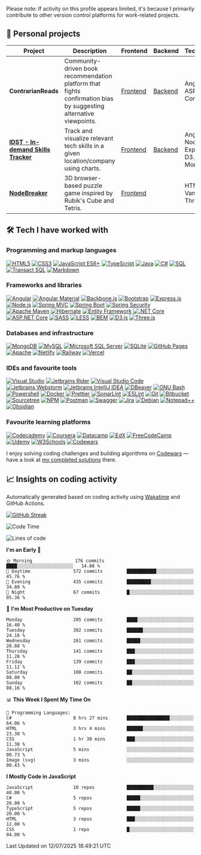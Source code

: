 <!-- badge icons from simpleicons.org -->
Please note: If activity on this profile appears limited, it's because I primarily contribute to other version control platforms for work-related projects.

## 🚀 Personal projects

<table>
  <thead>
    <tr>
      <th>Project</th>
      <th>Description</th>
      <th>Frontend</th>
      <th>Backend</th>
      <th>Technologies</th>
    </tr>
  </thead>
  <tbody>
    <tr>
      <td><strong>ContrarianReads</strong></td>
      <td>Community-driven book recommendation platform that fights confirmation bias by suggesting alternative viewpoints.</td>
      <td><a href="https://github.com/dividedby-0/contrarian-reads-frontend">Frontend</a></td>
      <td><a href="https://github.com/dividedby-0/contrarian-reads-backend">Backend</a></td>
      <td>Angular, ASP.NET Core, MSSQL</td>
    </tr>
    <tr>
      <td><strong><a href="https://vermillion-khapse-9e6bb3.netlify.app/">IDST - In-demand Skills Tracker</a></strong></td>
      <td>Track and visualize relevant tech skills in a given location/company using charts.</td>
      <td><a href="https://github.com/dividedby-0/in-demand-skills-tracker-frontend">Frontend</a></td>
      <td><a href="https://github.com/dividedby-0/in-demand-skills-tracker-backend">Backend</a></td>
      <td>Angular, Node.js, Express, D3.js, MongoDB</td>
    </tr>
    <tr>
      <td><strong><a href="https://sage-snickerdoodle-468d70.netlify.app/">NodeBreaker</a></strong></td>
      <td>3D browser-based puzzle game inspired by Rubik's Cube and Tetris.</td>
      <td><a href="https://github.com/dividedby-0/game-nodebreaker">Frontend</a></td>
      <td></td>
      <td>HTML, CSS, Vanilla JS, Three.js</td>
    </tr>
  </tbody>
</table>

## 🛠️ Tech I have worked with

### Programming and markup languages
<p>
    <a href="#"><img alt="HTML5" src="https://img.shields.io/badge/HTML5-E34F26.svg?style=for-the-badge&logo=HTML5&logoColor=white"></a>
    <a href="#"><img alt="CSS3" src="https://img.shields.io/badge/CSS3-1572B6.svg?style=for-the-badge&logo=CSS3&logoColor=white"></a>
    <a href="#"><img alt="JavaScript ES6+" src="https://img.shields.io/badge/JavaScript%20ES6+-F7DF1E.svg?style=for-the-badge&logo=JavaScript&logoColor=black"></a>
    <a href="#"><img alt="TypeScript" src="https://img.shields.io/badge/TypeScript-3178C6.svg?style=for-the-badge&logo=TypeScript&logoColor=white"></a>
    <a href="#"><img alt="Java" src="https://img.shields.io/badge/java-%23ED8B00.svg?style=for-the-badge&logo=coffeescript&logoColor=white"></a>
    <a href="#"><img alt="C#" src="https://img.shields.io/badge/C%20Sharp-239120.svg?style=for-the-badge&logo=sharp&logoColor=white"></a>
    <a href="#"><img alt="SQL" src="https://img.shields.io/badge/SQL-33afff.svg?style=for-the-badge&logo=mysql&logoColor=white"></a>
    <a href="#"><img alt="Transact SQL" src="https://img.shields.io/badge/T&ndash;SQL-33afff.svg?style=for-the-badge&logo=mysql&logoColor=white"></a>
    <a href="#"><img alt="Markdown" src="https://img.shields.io/badge/Markdown-000000.svg?style=for-the-badge&logo=Markdown&logoColor=white"></a>
</p>

### Frameworks and libraries
<p>
    <a href="#"><img alt="Angular" src="https://img.shields.io/badge/Angular-DD0031.svg?style=for-the-badge&logo=Angular&logoColor=white"></a>
    <a href="#"><img alt="Angular Material" src="https://img.shields.io/badge/Angular%20Material-DD0031.svg?style=for-the-badge&logo=Angular&logoColor=white"></a>
    <a href="#"><img alt="Backbone.js" src="https://img.shields.io/badge/backbone%20js-0071B5?style=for-the-badge&logo=backbone.js&logoColor=white"></a>
    <a href="#"><img alt="Bootstrap" src="https://img.shields.io/badge/Bootstrap-7952B3.svg?style=for-the-badge&logo=Bootstrap&logoColor=white"></a>
    <a href="#"><img alt="Express.js" src="https://img.shields.io/badge/Express-000000.svg?style=for-the-badge&logo=Express&logoColor=white"></a>
    <a href="#"><img alt="Node.js" src="https://img.shields.io/badge/Node.js-339933.svg?style=for-the-badge&logo=nodedotjs&logoColor=white"></a>
    <a href="#"><img alt="Spring MVC" src="https://img.shields.io/badge/Spring%20MVC-6DB33F.svg?style=for-the-badge&logo=Spring&logoColor=white"></a>
    <a href="#"><img alt="Spring Boot" src="https://img.shields.io/badge/Spring%20Boot-6DB33F.svg?style=for-the-badge&logo=Spring-Boot&logoColor=white"></a>
    <a href="#"><img alt="Spring Security" src="https://img.shields.io/badge/Spring%20Security-6DB33F.svg?style=for-the-badge&logo=Spring-Security&logoColor=white"></a>
    <a href="#"><img alt="Apache Maven" src="https://img.shields.io/badge/Apache%20Maven-C71A36.svg?style=for-the-badge&logo=Apache-Maven&logoColor=white"></a>
    <a href="#"><img alt="Hibernate" src="https://img.shields.io/badge/Hibernate-59666C.svg?style=for-the-badge&logo=Hibernate&logoColor=white"></a>
    <a href="#"><img alt="Entity Framework" src="https://img.shields.io/badge/Entity%20Framework-59666C.svg?style=for-the-badge&logo=dotnet&logoColor=white"></a>
    <a href="#"><img alt=".NET Core" src="https://img.shields.io/badge/.NET%20Core-512BD4.svg?style=for-the-badge&logo=dotnet&logoColor=white"></a>
    <a href="#"><img alt="ASP.NET Core" src="https://img.shields.io/badge/ASP.NET%20Core-512BD4.svg?style=for-the-badge&logo=dotnet&logoColor=white"></a>
    <a href="#"><img alt="SASS" src="https://img.shields.io/badge/Sass-CC6699.svg?style=for-the-badge&logo=Sass&logoColor=white"></a>
    <a href="#"><img alt="LESS" src="https://img.shields.io/badge/LESS-1D365D.svg?style=for-the-badge&logo=less&logoColor=white"></a>
    <a href="#"><img alt="BEM" src="https://img.shields.io/badge/BEM-000000.svg?style=for-the-badge&logo=BEM&logoColor=white"></a>
    <a href="#"><img alt="D3.js" src="https://img.shields.io/badge/D3.js-F9A03C.svg?style=for-the-badge&logo=d3dotjs&logoColor=white"></a>
    <a href="#"><img alt="Three.js" src="https://img.shields.io/badge/threejs-black?style=for-the-badge&logo=three.js&logoColor=white"></a>
</p>

### Databases and infrastructure
<p>
    <a href="#"><img alt="MongoDB" src ="https://img.shields.io/badge/MongoDB-47A248.svg?style=for-the-badge&logo=MongoDB&logoColor=white"></a>
    <a href="#"><img alt="MySQL" src="https://img.shields.io/badge/MySQL-4479A1.svg?style=for-the-badge&logo=MySQL&logoColor=white"></a>
    <a href="#"><img alt="Microsoft SQL Server" src="https://img.shields.io/badge/Microsoft%20SQL%20Server-CC2927.svg?style=for-the-badge&logo=mysql&logoColor=white"></a>
    <a href="#"><img alt="SQLite" src ="https://img.shields.io/badge/SQLite-003B57.svg?style=for-the-badge&logo=SQLite&logoColor=white"></a>
    <a href="#"><img alt="GitHub Pages" src="https://img.shields.io/badge/GitHub%20Pages-222222.svg?style=for-the-badge&logo=GitHub-Pages&logoColor=white"></a>
    <a href="#"><img alt="Apache" src ="https://img.shields.io/badge/Apache-D22128.svg?style=for-the-badge&logo=Apache&logoColor=white"></a>
    <a href="#"><img alt="Netlify" src ="https://img.shields.io/badge/netlify-%23000000.svg?style=for-the-badge&logo=netlify&logoColor=#00C7B7"></a>
    <a href="#"><img alt="Railway" src ="https://img.shields.io/badge/Railway-131415?style=for-the-badge&logo=railway&logoColor=white"></a>
    <a href="#"><img alt="Vercel" src ="https://img.shields.io/badge/Vercel-000000?style=for-the-badge&logo=vercel&logoColor=white"></a>
</p>

### IDEs and favourite tools
<p>
    <a href="#"><img alt="Visual Studio" src="https://img.shields.io/badge/Visual%20Studio-7151a8.svg?style=for-the-badge&logo=vscodium&logoColor=white"></a>
    <a href="#"><img alt="Jetbrains Rider" src="https://img.shields.io/badge/Rider-000000.svg?style=for-the-badge&logo=Rider&logoColor=white&color=black&labelColor=crimson"></a>
    <a href="#"><img alt="Visual Studio Code" src="https://img.shields.io/badge/Visual%20Studio%20Code-007ACC.svg?style=for-the-badge&logo=vscodium&logoColor=white"></a>
    <a href="#"><img alt="Jetbrains Webstorm" src="https://img.shields.io/badge/WebStorm-000000.svg?style=for-the-badge&logo=WebStorm&logoColor=white"></a>
    <a href="#"><img alt="Jetbrains IntelliJ IDEA" src="https://img.shields.io/badge/IntelliJ%20IDEA-000000.svg?style=for-the-badge&logo=IntelliJ-IDEA&logoColor=white"></a>
    <a href="#"><img alt="DBeaver" src="https://img.shields.io/badge/dbeaver-382923?style=for-the-badge&logo=dbeaver&logoColor=white"></a>
    <a href="#"><img alt="GNU Bash" src="https://img.shields.io/badge/GNU%20Bash-4EAA25.svg?style=for-the-badge&logo=GNU-Bash&logoColor=white"></a>
    <a href="#"><img alt="Powershell" src="https://img.shields.io/badge/PowerShell-%235391FE.svg?style=for-the-badge&logo=powershell&logoColor=white"></a>
    <a href="#"><img alt="Docker" src="https://img.shields.io/badge/Docker-2496ED.svg?style=for-the-badge&logo=Docker&logoColor=white"></a>
    <a href="#"><img alt="Prettier" src="https://img.shields.io/badge/Prettier-F7B93E.svg?style=for-the-badge&logo=Prettier&logoColor=white"></a>
    <a href="#"><img alt="SonarLint" src="https://img.shields.io/badge/SonarLint-CB2029.svg?style=for-the-badge&logo=SonarLint&logoColor=white"></a>
    <a href="#"><img alt="ESLint" src="https://img.shields.io/badge/ESLint-4B32C3.svg?style=for-the-badge&logo=ESLint&logoColor=white"></a>
    <a href="#"><img alt="Git" src="https://img.shields.io/badge/Git-F05032.svg?style=for-the-badge&logo=Git&logoColor=white"></a>
    <a href="#"><img alt="Bitbucket" src="https://img.shields.io/badge/Bitbucket-0052CC.svg?style=for-the-badge&logo=Bitbucket&logoColor=white"></a>
    <a href="#"><img alt="Sourcetree" src="https://img.shields.io/badge/Sourcetree-0052CC?style=for-the-badge&logo=Sourcetree&logoColor=white"></a>
    <a href="#"><img alt="NPM" src="https://img.shields.io/badge/npm-CB3837.svg?style=for-the-badge&logo=npm&logoColor=white"></a>
    <a href="#"><img alt="Postman" src="https://img.shields.io/badge/Postman-FF6C37.svg?style=for-the-badge&logo=Postman&logoColor=white"></a>
    <a href="#"><img alt="Swagger" src="https://img.shields.io/badge/-Swagger-%23Clojure?style=for-the-badge&logo=swagger&logoColor=white"></a>
    <a href="#"><img alt="Jira" src="https://img.shields.io/badge/Jira-0052CC.svg?style=for-the-badge&logo=Jira&logoColor=white"></a>
    <a href="#"><img alt="Debian" src="https://img.shields.io/badge/Debian-A81D33.svg?style=for-the-badge&logo=Debian&logoColor=white"></a>
    <a href="#"><img alt="Notepad++" src="https://img.shields.io/badge/Notepad++-90E59A.svg?style=for-the-badge&logo=notepad%2b%2b&logoColor=black"></a>
    <a href="#"><img alt="Obsidian" src="https://img.shields.io/badge/Obsidian-7C3AED.svg?style=for-the-badge&logo=obsidian&logoColor=white"></a>
</p>

### Favourite learning platforms
<p>
    <a href="#"><img alt="Codecademy" src="https://img.shields.io/badge/Codecademy-FFF0E5?style=for-the-badge&logo=codecademy&logoColor=303347"></a>
    <a href="#"><img alt="Coursera" src="https://img.shields.io/badge/Coursera-0056D2?style=for-the-badge&logo=Coursera&logoColor=white"></a>
    <a href="#"><img alt="Datacamp" src="https://img.shields.io/badge/Datacamp-05192D?style=for-the-badge&logo=datacamp&logoColor=65FF8F"></a>
    <a href="#"><img alt="EdX" src="https://img.shields.io/badge/Edx-193A3E?style=for-the-badge&logo=edx&logoColor=white"></a>
    <a href="#"><img alt="FreeCodeCamp" src="https://img.shields.io/badge/freecodecamp-27273D?style=for-the-badge&logo=freecodecamp&logoColor=white"></a>
    <a href="#"><img alt="Udemy" src="https://img.shields.io/badge/Udemy-EC5252?style=for-the-badge&logo=Udemy&logoColor=white"></a>
    <a href="#"><img alt="W3Schools" src="https://img.shields.io/badge/W3Schools-04AA6D?style=for-the-badge&logo=W3Schools&logoColor=white"></a>
    <a href="#"><img alt="Codewars" src="https://img.shields.io/badge/Codewars-B1361E?style=for-the-badge&logo=Codewars&logoColor=white"></a>
</p>

I enjoy solving coding challenges and building algorithms on [Codewars](https://www.codewars.com/) — have a look at [my completed solutions](https://www.codewars.com/users/dividedby-0/completed_solutions) there.

## 📈 Insights on coding activity
Automatically generated based on coding activity using [Wakatime](https://wakatime.com/) and GitHub Actions.

[![GitHub Streak](https://github-readme-streak-stats.herokuapp.com?user=dividedby-0&date_format=M%20j%5B%2C%20Y%5D)](https://git.io/streak-stats)

<!--START_SECTION:waka-->
![Code Time](http://img.shields.io/badge/Code%20Time-1%2C404%20hrs%2054%20mins-blue)

![Lines of code](https://img.shields.io/badge/From%20Hello%20World%20I%27ve%20Written-212.8%20thousand%20lines%20of%20code-blue)

**I'm an Early 🐤** 

```text
🌞 Morning                176 commits         ████░░░░░░░░░░░░░░░░░░░░░   14.08 % 
🌆 Daytime                572 commits         ███████████░░░░░░░░░░░░░░   45.76 % 
🌃 Evening                435 commits         █████████░░░░░░░░░░░░░░░░   34.80 % 
🌙 Night                  67 commits          █░░░░░░░░░░░░░░░░░░░░░░░░   05.36 % 
```
📅 **I'm Most Productive on Tuesday** 

```text
Monday                   205 commits         ████░░░░░░░░░░░░░░░░░░░░░   16.40 % 
Tuesday                  302 commits         ██████░░░░░░░░░░░░░░░░░░░   24.16 % 
Wednesday                261 commits         █████░░░░░░░░░░░░░░░░░░░░   20.88 % 
Thursday                 141 commits         ███░░░░░░░░░░░░░░░░░░░░░░   11.28 % 
Friday                   139 commits         ███░░░░░░░░░░░░░░░░░░░░░░   11.12 % 
Saturday                 100 commits         ██░░░░░░░░░░░░░░░░░░░░░░░   08.00 % 
Sunday                   102 commits         ██░░░░░░░░░░░░░░░░░░░░░░░   08.16 % 
```


📊 **This Week I Spent My Time On** 

```text
💬 Programming Languages: 
C#                       8 hrs 27 mins       ████████████████░░░░░░░░░   64.06 % 
HTML                     3 hrs 4 mins        ██████░░░░░░░░░░░░░░░░░░░   23.30 % 
CSS                      1 hr 30 mins        ███░░░░░░░░░░░░░░░░░░░░░░   11.38 % 
JavaScript               5 mins              ░░░░░░░░░░░░░░░░░░░░░░░░░   00.73 % 
Image (svg)              3 mins              ░░░░░░░░░░░░░░░░░░░░░░░░░   00.43 % 
```

**I Mostly Code in JavaScript** 

```text
JavaScript               10 repos            ██████████░░░░░░░░░░░░░░░   40.00 % 
C#                       5 repos             █████░░░░░░░░░░░░░░░░░░░░   20.00 % 
TypeScript               5 repos             █████░░░░░░░░░░░░░░░░░░░░   20.00 % 
HTML                     3 repos             ███░░░░░░░░░░░░░░░░░░░░░░   12.00 % 
CSS                      1 repo              █░░░░░░░░░░░░░░░░░░░░░░░░   04.00 % 
```




 Last Updated on 12/07/2025 18:49:21 UTC
<!--END_SECTION:waka-->

